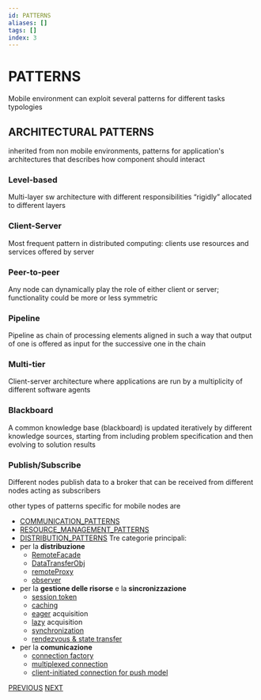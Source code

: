 ```yaml
---
id: PATTERNS
aliases: []
tags: []
index: 3
---
```


# PATTERNS

Mobile environment can exploit several patterns for different tasks typologies

## ARCHITECTURAL PATTERNS

inherited from non mobile environments, patterns for application's architectures that describes how component should interact
### Level-based

Multi-layer sw architecture with different responsibilities “rigidly” allocated to different layers
### Client-Server

Most frequent pattern in distributed computing: clients use resources and services offered by server
### Peer-to-peer

Any node can dynamically play the role of either client or server; functionality could be more or less symmetric
### Pipeline

Pipeline as chain of processing elements aligned in such a way that output of one is offered as input for the successive one in the chain
### Multi-tier

Client-server architecture where applications are run by a multiplicity of different software agents
### Blackboard

A common knowledge base (blackboard) is updated iteratively by different knowledge sources, starting from including problem specification and then evolving to solution results
### Publish/Subscribe

Different nodes publish data to a broker that can be received from different nodes acting as subscribers

other types of patterns specific for mobile nodes are
- [COMMUNICATION_PATTERNS](COMMUNICATION_PATTERNS.md)
- [RESOURCE_MANAGEMENT_PATTERNS](RESOURCE_MANAGEMENT_PATTERNS.md)
- [DISTRIBUTION_PATTERNS](DISTRIBUTION_PATTERNS.md)
Tre categorie principali:
- per la **distribuzione**
	- [RemoteFacade](RemoteFacade.md)
	- [DataTransferObj](DataTransferObj.md)
	- [remoteProxy](remoteProxy.md)
	- [observer](observer.md)
- per la **gestione delle risorse** e la **sincronizzazione**
	- [session token](sessTok.md)
	- [caching](caching.md)
	- [eager](eager.md) acquisition
	- [lazy](lazy.md) acquisition
	- [synchronization](synch.md)
	- [rendezvous & state transfer](stateTransfer.md)
- per la **comunicazione**
	- [connection factory](connFact.md)
	- [multiplexed connection](multiplexedConn.md)
	- [client-initiated connection for push model](clientInit.md)

[PREVIOUS](MOBILE_MIDDLEWARE_PRINCIPLES.md) [NEXT](DISTRIBUTION_PATTERNS.md)
